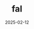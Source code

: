 ---  
layout: startup_page  
title: "fal"  
id: "fal.ai"  
permalink: "/falfal.ai02122025/"  
website: "https://www.fal.ai"  
funding_round: "Series B"  
funding_amount: "$49M"  
investors: "Notable Capital, Andreessen Horowitz (a16z), Bessemer Venture Partners, Kindred Ventures, First Round Capital"  
about: "fal is the leading infrastructure platform for AI-driven media creation, offering cutting-edge inference solutions for AI-powered video, image, and audio applications. The company empowers businesses to scale generative AI for media, optimizing model performance, ensuring scalability and reliability, and providing customization options."  
markets: "AI, Generative AI, Media Creation, Video"  
hq: "San Francisco, California, United States"  
founded_year: ""  
linkedin: "https://ve.linkedin.com/company/features-and-labels?trk=ppro_cprof"  
twitter: ""  
instagram: ""  
facebook: ""  
crunchbase: "https://www.crunchbase.com/organization/fal-7958"  
pitchbook: ""  

date_display: "12-Feb-2025"  
date: "2025-02-12"

# SEO Optimization  
meta_title: "fal - Series B Funding ($49M)"  
meta_description: "fal, fal is the leading infrastructure platform for AI-driven media creation, offering cutting-edge inference solutions for AI-powered video, image, and au..."  
meta_keywords: "fal, AI, Generative AI, Media Creation, Video, Series B funding"  
canonical_url: "https://startup.projectstartups.com/falfal.ai02122025/"  
---